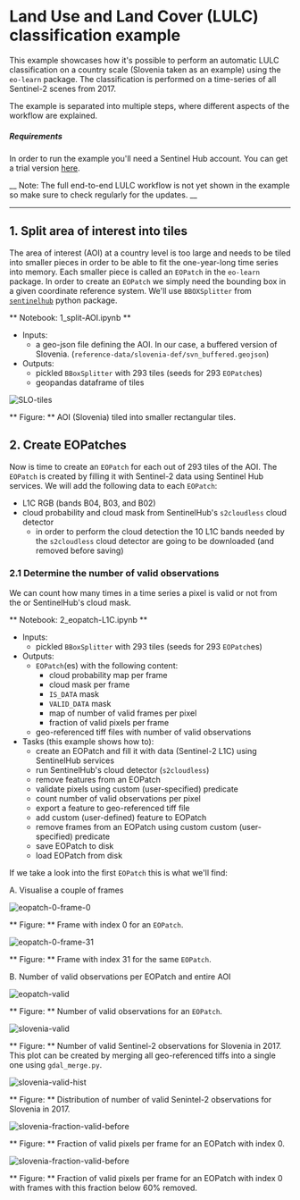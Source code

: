 # Land Use and Land Cover (LULC) classification example

This example showcases how it's possible to perform an automatic LULC classification 
on a country scale (Slovenia taken as an example) using the `eo-learn` package. The
classification is performed on a time-series of all Sentinel-2 scenes from 2017.

The example is separated into multiple steps, where different aspects of the workflow are 
explained. 

##### Requirements

In order to run the example you'll need a Sentinel Hub account. You can get a trial version [here](https://www.sentinel-hub.com).

__ Note: The full end-to-end LULC workflow is not yet shown in the example so make sure to
check regularly for the updates. __

---

## 1. Split area of interest into tiles

The area of interest (AOI) at a country level is too large and needs to be tiled into smaller
pieces in order to be able to fit the one-year-long time series into memory. 
Each smaller piece is called an `EOPatch` in the `eo-learn` package. In order to create an 
`EOPatch` we simply need the bounding box in a given coordinate reference system. We'll
use `BBOXSplitter` from [`sentinelhub`](https://github.com/sentinel-hub/sentinelhub-py) python package.

** Notebook: 1_split-AOI.ipynb **
* Inputs:
    * a geo-json file defining the AOI. In our case, a buffered version of Slovenia. (`reference-data/slovenia-def/svn_buffered.geojson`)
* Outputs:
    * pickled `BBoxSplitter` with 293 tiles (seeds for 293 `EOPatch`es)
    * geopandas dataframe of tiles

![SLO-tiles](./readme_figs/aoi_to_tiles.png)

** Figure: ** AOI (Slovenia) tiled into smaller rectangular tiles.

## 2. Create EOPatches

Now is time to create an `EOPatch` for each out of 293 tiles of the AOI. The `EOPatch` is created by filling it with Sentinel-2 data using Sentinel Hub services. We will add the following data to each `EOPatch`:
* L1C RGB (bands B04, B03, and B02) 
* cloud probability and cloud mask from SentinelHub's `s2cloudless` cloud detector
    * in order to perform the cloud detection the 10 L1C bands needed by the `s2cloudless` cloud detector are going to be downloaded (and removed before saving)
    
### 2.1 Determine the number of valid observations

We can count how many times in a time series a pixel is valid or not from the or SentinelHub's cloud mask.

** Notebook: 2_eopatch-L1C.ipynb **
* Inputs:
    * pickled `BBoxSplitter` with 293 tiles (seeds for 293 `EOPatch`es)
* Outputs:
    * `EOPatch`(es) with the following content:
        * cloud probability map per frame
        * cloud mask per frame
        * `IS_DATA` mask
        * `VALID_DATA` mask
        * map of number of valid frames per pixel
        * fraction of valid pixels per frame
    * geo-referenced tiff files with number of valid observations 
* Tasks (this example shows how to):
    * create an EOPatch and fill it with data (Sentinel-2 L1C) using SentinelHub services
    * run SentinelHub's cloud detector (`s2cloudless`)
    * remove features from an EOPatch
    * validate pixels using custom (user-specified) predicate
    * count number of valid observations per pixel 
    * export a feature to geo-referenced tiff file 
    * add custom (user-defined) feature to EOPatch
    * remove frames from an EOPatch using custom custom (user-specified) predicate
    * save EOPatch to disk
    * load EOPatch from disk
    
If we take a look into the first `EOPatch` this is what we'll find:

A. Visualise a couple of frames 

![eopatch-0-frame-0](./readme_figs/patch_0.png) 

** Figure: ** Frame with index 0 for an `EOPatch`.

![eopatch-0-frame-31](./readme_figs/patch_31.png) 

** Figure: ** Frame with index 31 for the same `EOPatch`.

B. Number of valid observations per EOPatch and entire AOI

![eopatch-valid](./readme_figs/number_of_valid_observations_eopatch_0.png)

** Figure: ** Number of valid observations for an `EOPatch`.

![slovenia-valid](./readme_figs/number_of_valid_observations_slovenia.png)

** Figure: ** Number of valid Sentinel-2 observations for Slovenia in 2017. This plot can be created by merging all geo-referenced tiffs into a single one using `gdal_merge.py`.

![slovenia-valid-hist](./readme_figs/hist_number_of_valid_observations_slovenia.png)

** Figure: ** Distribution of number of valid Senintel-2 observations for Slovenia in 2017. 

![slovenia-fraction-valid-before](./readme_figs/fraction_valid_pixels_per_frame_eopatch-0.png)

** Figure: ** Fraction of valid pixels per frame for an EOPatch with index 0.

![slovenia-fraction-valid-before](./readme_figs/fraction_valid_pixels_per_frame_cleaned-eopatch-0.png)

** Figure: ** Fraction of valid pixels per frame for an EOPatch with index 0 with frames with this fraction below 60% removed.


